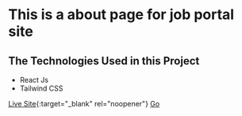 # This is a about page for job portal site

## The Technologies Used in this Project

- React Js
- Tailwind CSS

[Live Site](https://sparkly-cajeta-b42235.netlify.app/){:target="\_blank" rel="noopener"}
<a href="https://sparkly-cajeta-b42235.netlify.app/" target="_blank">Go</a>
